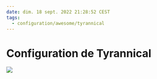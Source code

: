 ```yaml
---
date: dim. 18 sept. 2022 21:28:52 CEST
tags:
  - configuration/awesome/tyrannical
---
```



# Configuration de Tyrannical

<img src="https://images.pexels.com/photos/673862/pexels-photo-673862.jpeg?auto=compress&cs=tinysrgb&fit=crop&h=627&w=1200"/>



